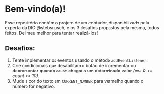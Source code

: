 # Bem-vindo(a)!

Esse repositório contém o projeto de um contador, disponibilizado pela experta da DIO @stebsnusch, e os 3 desafios propostos pela mesma, todos feitos. Dei meu melhor para tentar realizá-los!

## Desafios:

1. Tente implementar os eventos usando o método `addEventListener`.
2. Crie condicionais que desabilitam o botão de incrementar ou decrementar quando `count` chegar a um determinado valor *(ex.: 0 <= count =< 10)*.
3. Mude a cor do texto em `CURRENT_NUMBER` para vermelho quando o número for negativo.